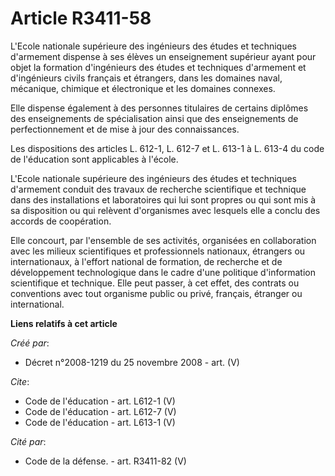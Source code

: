 # Article R3411-58

L'Ecole nationale supérieure des ingénieurs des études et techniques d'armement dispense à ses élèves un enseignement
supérieur ayant pour objet la formation d'ingénieurs des études et techniques d'armement et d'ingénieurs civils français et
étrangers, dans les domaines naval, mécanique, chimique et électronique et les domaines connexes. 

Elle dispense également à des personnes titulaires de certains diplômes des enseignements de spécialisation ainsi que des
enseignements de perfectionnement et de mise à jour des connaissances. 

Les dispositions des articles L. 612-1, L. 612-7 et L. 613-1 à L. 613-4 du code de l'éducation sont applicables à l'école.

L'Ecole nationale supérieure des ingénieurs des études et techniques d'armement conduit des travaux de recherche scientifique
et technique dans des installations et laboratoires qui lui sont propres ou qui sont mis à sa disposition ou qui relèvent
d'organismes avec lesquels elle a conclu des accords de coopération. 

Elle concourt, par l'ensemble de ses activités, organisées en collaboration avec les milieux scientifiques et professionnels
nationaux, étrangers ou internationaux, à l'effort national de formation, de recherche et de développement technologique dans
le cadre d'une politique d'information scientifique et technique. Elle peut passer, à cet effet, des contrats ou conventions
avec tout organisme public ou privé, français, étranger ou international.

**Liens relatifs à cet article**

_Créé par_:

  - Décret n°2008-1219 du 25 novembre 2008 - art. (V)

_Cite_:

  - Code de l'éducation - art. L612-1 (V)
  - Code de l'éducation - art. L612-7 (V)
  - Code de l'éducation - art. L613-1 (V)

_Cité par_:

  - Code de la défense. - art. R3411-82 (V)
